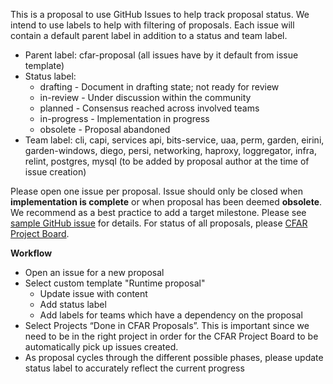 This is a proposal to use GitHub Issues to help track proposal status. We intend to use  labels to help with filtering of proposals. Each issue will contain a default parent label in addition to a status and team label.

* Parent label: cfar-proposal (all issues have by it default from issue template)
* Status label: 
  * drafting - Document in drafting state; not ready for review
  * in-review - Under discussion within the community
  * planned - Consensus reached across involved teams
  * in-progress - Implementation in progress
  * obsolete - Proposal abandoned
* Team label: cli, capi, services api, bits-service, uaa, perm, garden, eirini, garden-windows, diego, persi, networking, haproxy, loggregator, infra, relint, postgres, mysql (to be added by proposal author at the time of issue creation)

Please open one issue per proposal. Issue should only be closed when **implementation is complete** or when proposal has been deemed **obsolete**. We recommend as a best practice to add a target milestone. Please see [sample GitHub issue](https://github.com/chenl23/cfar-proposals/issues) for details. For status of all proposals, please [CFAR Project Board](https://github.com/chenl23/cfar-proposals/projects/1).

**Workflow**
* Open an issue for a new proposal
* Select custom template "Runtime proposal"
  * Update issue with content
  * Add status label
  * Add labels for teams which have a dependency on the proposal
* Select Projects “Done in CFAR Proposals”. This is important since we need to be in the right project in order for the CFAR Project Board to be automatically pick up issues created.
* As proposal cycles through the different possible phases, please update status label to accurately reflect the current progress




